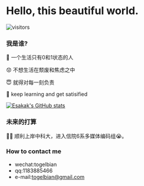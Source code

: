 # Hello, this beautiful world.

<!--
**TogelBian/TogelBian** is a ✨ _special_ ✨ repository because its `README.md` (this file) appears on your GitHub profile.

Here are some ideas to get you started:

- 🔭 I’m currently working on ...
- 🌱 I’m currently learning ...
- 👯 I’m looking to collaborate on ...
- 🤔 I’m looking for help with ...
- 💬 Ask me about ...
- 📫 How to reach me: ...
- 😄 Pronouns: ...
- ⚡ Fun fact: ...
-->
![visitors](https://visitor-badge.glitch.me/badge?page_id=EsakaK.EsakaK)


### 我是谁?
:rice: 一个生活只有0和1状态的人

:worried: 不想生活在颓废和焦虑之中

:innocent: 就得对每一刻负责

:book: keep learning and get satisified

[![Esakak's GitHub stats](https://github-readme-stats.vercel.app/api?username=Esakak)](https://github.com/Esakak/github-readme-stats)


### 未来的打算
:student: 顺利上岸中科大，进入信院6系多媒体编码组:sob:。


### How to contact me
- wechat:togelbian
- qq:1183885466
- e-mail:togelbian@gmail.com
